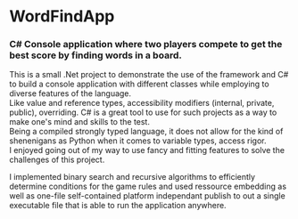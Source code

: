 # WordFindApp
### C# Console application where two players compete to get the best score by finding words in a board.  
  
This is a small .Net project to demonstrate the use of the framework and C# to build a console application with different classes while employing to diverse features of the language.  
Like value and reference types, accessibility modifiers (internal, private, public), overriding.  C# is a great tool to use for such projects as a way to make one's mind and skills to the test.  
Being a compiled strongly typed language, it does not allow for the kind of shenenigans as Python when it comes to variable types, access rigor.  
I enjoyed going out of my way to use fancy and fitting features to solve the challenges of this project.  
  
I implemented binary search and recursive algorithms to efficiently determine conditions for the game rules and used ressource embedding as well as 
one-file self-contained platform independant publish to out a single executable file that is able to run the application anywhere.

